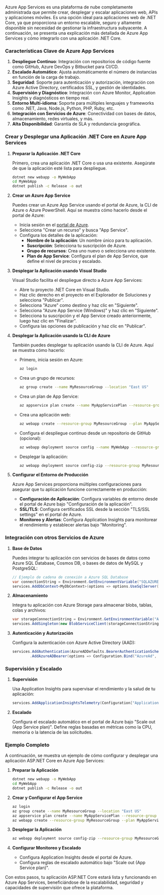Azure App Services es una plataforma de nube completamente administrada que permite crear, desplegar y escalar aplicaciones web, APIs y aplicaciones móviles. Es una opción ideal para aplicaciones web de .NET Core, ya que proporciona un entorno escalable, seguro y altamente disponible sin necesidad de gestionar la infraestructura subyacente. A continuación, se presenta una explicación más detallada de Azure App Services y cómo integrarlo con una aplicación .NET Core.

### Características Clave de Azure App Services

1. **Despliegue Continuo**: Integración con repositorios de código fuente como GitHub, Azure DevOps y Bitbucket para CI/CD.
2. **Escalado Automático**: Ajusta automáticamente el número de instancias en función de la carga de trabajo.
3. **Seguridad**: Soporte para autenticación y autorización, integración con Azure Active Directory, certificados SSL, y gestión de identidades.
4. **Supervisión y Diagnóstico**: Integración con Azure Monitor, Application Insights y diagnósticos en tiempo real.
5. **Entorno Multi-idioma**: Soporte para múltiples lenguajes y frameworks como .NET, Java, Node.js, Python, PHP, Ruby, etc.
6. **Integración con Servicios de Azure**: Conectividad con bases de datos, almacenamiento, redes virtuales, y más.
7. **Alta Disponibilidad**: Garantía de SLA y redundancia geográfica.

### Crear y Desplegar una Aplicación .NET Core en Azure App Services

1. **Preparar la Aplicación .NET Core**

   Primero, crea una aplicación .NET Core o usa una existente. Asegúrate de que la aplicación esté lista para despliegue.

   ```bash
   dotnet new webapp -o MyWebApp
   cd MyWebApp
   dotnet publish -c Release -o out
   ```

2. **Crear un Azure App Service**

   Puedes crear un Azure App Service usando el portal de Azure, la CLI de Azure o Azure PowerShell. Aquí se muestra cómo hacerlo desde el portal de Azure:

   - Inicia sesión en el [portal de Azure](https://portal.azure.com/).
   - Selecciona "Crear un recurso" y busca "App Service".
   - Configura los detalles de la aplicación:
     - **Nombre de la aplicación**: Un nombre único para tu aplicación.
     - **Suscripción**: Selecciona tu suscripción de Azure.
     - **Grupo de recursos**: Crea uno nuevo o selecciona uno existente.
     - **Plan de App Service**: Configura el plan de App Service, que define el nivel de precios y escalado.

3. **Desplegar la Aplicación usando Visual Studio**

   Visual Studio facilita el despliegue directo a Azure App Services:

   - Abre tu proyecto .NET Core en Visual Studio.
   - Haz clic derecho en el proyecto en el Explorador de Soluciones y selecciona "Publicar".
   - Selecciona "Azure" como destino y haz clic en "Siguiente".
   - Selecciona "Azure App Service (Windows)" y haz clic en "Siguiente".
   - Selecciona tu suscripción y el App Service creado anteriormente, luego haz clic en "Finalizar".
   - Configura las opciones de publicación y haz clic en "Publicar".

4. **Desplegar la Aplicación usando la CLI de Azure**

   También puedes desplegar tu aplicación usando la CLI de Azure. Aquí se muestra cómo hacerlo:

   - Primero, inicia sesión en Azure:

     ```bash
     az login
     ```

   - Crea un grupo de recursos:

     ```bash
     az group create --name MyResourceGroup --location "East US"
     ```

   - Crea un plan de App Service:

     ```bash
     az appservice plan create --name MyAppServicePlan --resource-group MyResourceGroup --sku B1 --is-linux
     ```

   - Crea una aplicación web:

     ```bash
     az webapp create --resource-group MyResourceGroup --plan MyAppServicePlan --name MyWebApp --runtime "DOTNETCORE|3.1"
     ```

   - Configura el despliegue continuo desde un repositorio de GitHub (opcional):

     ```bash
     az webapp deployment source config --name MyWebApp --resource-group MyResourceGroup --repo-url https://github.com/your-repo-url --branch main --manual-integration
     ```

   - Desplegar la aplicación:

     ```bash
     az webapp deployment source config-zip --resource-group MyResourceGroup --name MyWebApp --src MyWebApp.zip
     ```

5. **Configurar el Entorno de Producción**

   Azure App Services proporciona múltiples configuraciones para asegurar que tu aplicación funcione correctamente en producción:

   - **Configuración de Aplicación**: Configura variables de entorno desde el portal de Azure bajo "Configuración de la aplicación".
   - **SSL/TLS**: Configura certificados SSL desde la sección "TLS/SSL settings" en el portal de Azure.
   - **Monitoreo y Alertas**: Configura Application Insights para monitorear el rendimiento y establecer alertas bajo "Monitoring".

### Integración con otros Servicios de Azure

1. **Base de Datos**

   Puedes integrar tu aplicación con servicios de bases de datos como Azure SQL Database, Cosmos DB, o bases de datos de MySQL y PostgreSQL:

   ```csharp
   // Ejemplo de cadena de conexión a Azure SQL Database
   var connectionString = Environment.GetEnvironmentVariable("SQLAZURECONNSTR_MyDbConnection");
   services.AddDbContext<MyDbContext>(options => options.UseSqlServer(connectionString));
   ```

2. **Almacenamiento**

   Integra tu aplicación con Azure Storage para almacenar blobs, tablas, colas y archivos:

   ```csharp
   var storageConnectionString = Environment.GetEnvironmentVariable("AzureWebJobsStorage");
   services.AddSingleton(new BlobServiceClient(storageConnectionString));
   ```

3. **Autenticación y Autorización**

   Configura la autenticación con Azure Active Directory (AAD):

   ```csharp
   services.AddAuthentication(AzureADDefaults.BearerAuthenticationScheme)
           .AddAzureADBearer(options => Configuration.Bind("AzureAd", options));
   ```

### Supervisión y Escalado

1. **Supervisión**

   Usa Application Insights para supervisar el rendimiento y la salud de tu aplicación:

   ```csharp
   services.AddApplicationInsightsTelemetry(Configuration["ApplicationInsights:InstrumentationKey"]);
   ```

2. **Escalado**

   Configura el escalado automático en el portal de Azure bajo "Scale out (App Service plan)". Define reglas basadas en métricas como la CPU, memoria o la latencia de las solicitudes.

### Ejemplo Completo

A continuación, se muestra un ejemplo de cómo configurar y desplegar una aplicación ASP.NET Core en Azure App Services:

1. **Preparar la Aplicación**

   ```bash
   dotnet new webapp -o MyWebApp
   cd MyWebApp
   dotnet publish -c Release -o out
   ```

2. **Crear y Configurar el App Service**

   ```bash
   az login
   az group create --name MyResourceGroup --location "East US"
   az appservice plan create --name MyAppServicePlan --resource-group MyResourceGroup --sku B1
   az webapp create --resource-group MyResourceGroup --plan MyAppServicePlan --name MyWebApp --runtime "DOTNETCORE|3.1"
   ```

3. **Desplegar la Aplicación**

   ```bash
   az webapp deployment source config-zip --resource-group MyResourceGroup --name MyWebApp --src MyWebApp/out.zip
   ```

4. **Configurar Monitoreo y Escalado**

   - Configura Application Insights desde el portal de Azure.
   - Configura reglas de escalado automático bajo "Scale out (App Service plan)".

Con estos pasos, tu aplicación ASP.NET Core estará lista y funcionando en Azure App Services, beneficiándose de la escalabilidad, seguridad y capacidades de supervisión que ofrece la plataforma.